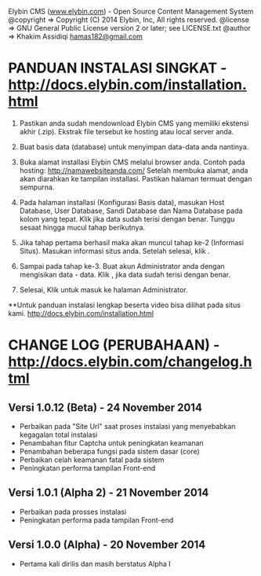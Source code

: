 Elybin CMS (www.elybin.com) - Open Source Content Management System 
@copyright => Copyright (C) 2014 Elybin, Inc, All rights reserved.
@license   => GNU General Public License version 2 or later; see LICENSE.txt
@author    => Khakim Assidiqi <hamas182@gmail.com>


PANDUAN INSTALASI SINGKAT - http://docs.elybin.com/installation.html
=========================================
1. Pastikan anda sudah mendownload Elybin CMS yang memiliki ekstensi akhir (.zip). Ekstrak file tersebut ke hosting atau local server anda. 

2. Buat basis data (database) untuk menyimpan data-data anda nantinya. 

3. Buka alamat installasi Elybin CMS melalui browser anda. Contoh pada hosting: http://namawebsiteanda.com/
Setelah membuka alamat, anda akan diarahkan ke tampilan installasi. Pastikan halaman termuat dengan sempurna. 

4. Pada halaman installasi (Konfigurasi Basis data), masukan Host Database, User Database, Sandi Database dan Nama Database pada kolom yang tepat. Klik jika data sudah terisi dengan benar. Tunggu sesaat hingga mucul tahap berikutnya. 

5. Jika tahap pertama berhasil maka akan muncul tahap ke-2 (Informasi Situs). Masukan informasi situs anda. Setelah selesai, klik . 

6. Sampai pada tahap ke-3. Buat akun Administrator anda dengan mengisikan data - data. Klik , jika data sudah terisi dengan benar. 

7. Selesai, Klik untuk masuk ke halaman Administrator. 

**Untuk panduan instalasi lengkap beserta video bisa dilihat pada situs kami. 
http://docs.elybin.com/installation.html





CHANGE LOG (PERUBAHAAN) - http://docs.elybin.com/changelog.html
=========================================
Versi 1.0.12 (Beta) - 24 November 2014
-----------------------
- Perbaikan pada "Site Url" saat proses instalasi yang menyebabkan kegagalan total instalasi
- Penambahan fitur Captcha untuk peningkatan keamanan
- Penambahan beberapa fungsi pada sistem dasar (core)
- Perbaikan celah keamanan fatal pada sistem
- Peningkatan performa tampilan Front-end

Versi 1.0.1 (Alpha 2) - 21 November 2014
-----------------------
- Perbaikan pada prosses instalasi
- Peningkatan performa pada tampilan Front-end

Versi 1.0.0 (Alpha) - 20 November 2014
-----------------------
- Pertama kali dirilis dan masih berstatus Alpha I
